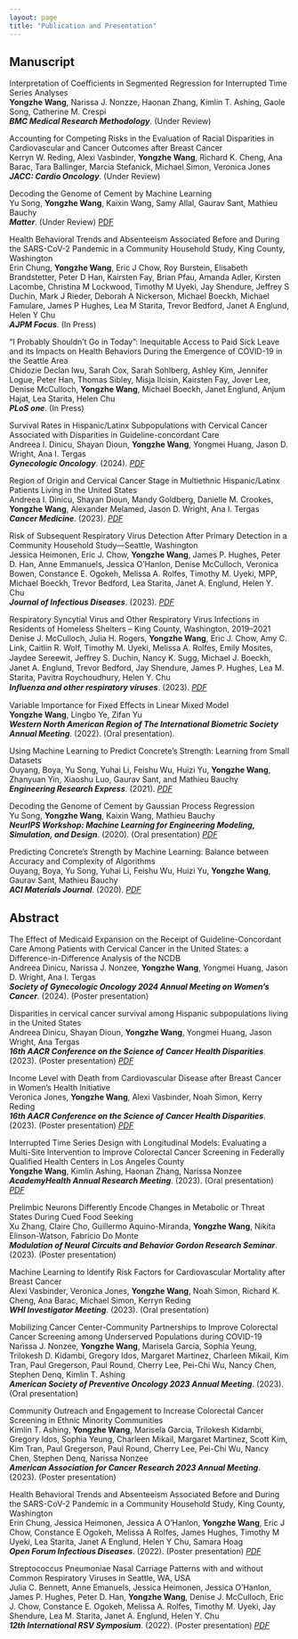 ```yaml
---
layout: page
title: "Publication and Presentation"
---
```


## Manuscript
Interpretation of Coefficients in Segmented Regression for Interrupted Time Series Analyses \
__Yongzhe Wang__, Narissa J. Nonzze, Haonan Zhang, Kimlin T. Ashing, Gaole Song, Catherine M. Crespi \
___BMC Medical Research Methodology___. (Under Review) 

Accounting for Competing Risks in the Evaluation of Racial Disparities in Cardiovascular and Cancer Outcomes after Breast Cancer \
Kerryn W. Reding, Alexi Vasbinder, __Yongzhe Wang__, Richard K. Cheng, Ana Barac, Tara Ballinger, Marcia Stefanick, Michael Simon, Veronica Jones \
___JACC: Cardio Oncology___. (Under Review) 

Decoding the Genome of Cement by Machine Learning \
Yu Song, __Yongzhe Wang__, Kaixin Wang, Samy Allal, Gaurav Sant, Mathieu Bauchy \
___Matter___. (Under Review) [PDF](https://papers.ssrn.com/sol3/papers.cfm?abstract_id=4657713)

Health Behavioral Trends and Absenteeism Associated Before and During the SARS-CoV-2 Pandemic in a Community Household Study, King County, Washington \
Erin Chung, __Yongzhe Wang__, Eric J Chow, Roy Burstein, Elisabeth Brandstetter, Peter D Han, Kairsten Fay, Brian Pfau, Amanda Adler, Kirsten Lacombe, Christina M Lockwood, Timothy M Uyeki, Jay Shendure, Jeffrey S Duchin, Mark J Rieder, Deborah A Nickerson, Michael Boeckh, Michael Famulare, James P Hughes, Lea M Starita, Trevor Bedford, Janet A Englund, Helen Y Chu \
___AJPM Focus___. (In Press) 

“I Probably Shouldn’t Go in Today”: Inequitable Access to Paid Sick Leave and its Impacts on Health Behaviors During the Emergence of COVID-19 in the Seattle Area \
Chidozie Declan Iwu, Sarah Cox, Sarah Sohlberg, Ashley Kim, Jennifer Logue, Peter Han, Thomas Sibley, Misja Ilcisin, Kairsten Fay, Jover Lee, Denise McCulloch, __Yongzhe Wang__, Michael Boeckh, Janet Englund, Anjum Hajat, Lea Starita, Helen Chu \
___PLoS one___. (In Press) 

Survival Rates in Hispanic/Latinx Subpopulations with Cervical Cancer Associated with Disparities in Guideline-concordant Care \
Andreea I. Dinicu, Shayan Dioun, __Yongzhe Wang__, Yongmei Huang, Jason D. Wright, Ana I. Tergas \
___Gynecologic Oncology___. (2024). [_PDF_](https://www.sciencedirect.com/science/article/pii/S0090825824000696) 

Region of Origin and Cervical Cancer Stage in Multiethnic Hispanic/Latinx Patients Living in the United States \
Andreea I. Dinicu, Shayan Dioun, Mandy Goldberg, Danielle M. Crookes, __Yongzhe Wang__, Alexander Melamed, Jason D. Wright, Ana I. Tergas \
___Cancer Medicine___. (2023). [_PDF_](https://onlinelibrary.wiley.com/doi/10.1002/cam4.6697)

Risk of Subsequent Respiratory Virus Detection After Primary Detection in a Community Household Study—Seattle, Washington \
Jessica Heimonen, Eric J. Chow, __Yongzhe Wang__, James P. Hughes, Peter D. Han, Anne Emmanuels, Jessica O’Hanlon, Denise McCulloch, Veronica Bowen, Constance E. Ogokeh, Melissa A. Rolfes, Timothy M. Uyeki, MPP, Michael Boeckh, Trevor Bedford, Lea Starita, Janet A. Englund, Helen Y. Chu \
___Journal of Infectious Diseases___. (2023). [_PDF_](https://doi.org/10.1093/infdis/jiad305)

Respiratory Syncytial Virus and Other Respiratory Virus Infections in Residents of Homeless Shelters – King County, Washington, 2019–2021 \
Denise J. McCulloch, Julia H. Rogers, __Yongzhe Wang__, Eric J. Chow, Amy C. Link, Caitlin R. Wolf, Timothy M. Uyeki, Melissa A. Rolfes, Emily Mosites, Jaydee Sereewit, Jeﬀrey S. Duchin, Nancy K. Sugg, Michael J. Boeckh, Janet A. Englund, Trevor Bedford, Jay Shendure, James P. Hughes, Lea M. Starita, Pavitra Roychoudhury, Helen Y. Chu \
___Inﬂuenza and other respiratory viruses___. (2023). [_PDF_](https://onlinelibrary.wiley.com/doi/10.1111/irv.13166) 

Variable Importance for Fixed Effects in Linear Mixed Model \
__Yongzhe Wang__, Lingbo Ye, Zifan Yu \
___Western North American Region of The International Biometric Society Annual Meeting___. (2022). (Oral presentation). 

Using Machine Learning to Predict Concrete’s Strength: Learning from Small Datasets \
Ouyang, Boya, Yu Song, Yuhai Li, Feishu Wu, Huizi Yu, __Yongzhe Wang__, Zhanyuan Yin, Xiaoshu Luo, Gaurav Sant, and Mathieu Bauchy \
___Engineering Research Express___. (2021). [_PDF_](https://iopscience.iop.org/article/10.1088/2631-8695/abe344/meta) 

Decoding the Genome of Cement by Gaussian Process Regression \
Yu Song, __Yongzhe Wang__, Kaixin Wang, Mathieu Bauchy \
___NeurIPS Workshop: Machine Learning for Engineering Modeling, Simulation, and Design___. (2020). (Oral presentation) [_PDF_](https://ml4eng.github.io/camera_readys/38.pdf) 

Predicting Concrete’s Strength by Machine Learning: Balance between Accuracy and Complexity of Algorithms \
Ouyang, Boya, Yu Song, Yuhai Li, Feishu Wu, Huizi Yu, __Yongzhe Wang__, Gaurav Sant, Mathieu Bauchy \
___ACI Materials Journal___. (2020). [_PDF_](https://par.nsf.gov/biblio/10296333)

## Abstract
The Effect of Medicaid Expansion on the Receipt of Guideline-Concordant Care Among Patients with Cervical Cancer in the United States: a Difference-in-Difference Analysis of the NCDB \
Andreea Dinicu, Narissa J. Nonzee, __Yongzhe Wang__, Yongmei Huang, Jason D. Wright, Ana I. Tergas \
___Society of Gynecologic Oncology 2024 Annual Meeting on Women’s Cancer___. (2024). (Poster presentation)

Disparities in cervical cancer survival among Hispanic subpopulations living in the United States \
Andreea Dinicu, Shayan Dioun, __Yongzhe Wang__, Yongmei Huang, Jason Wright, Ana Tergas \
___16th AACR Conference on the Science of Cancer Health Disparities___. (2023). (Poster presentation) [_PDF_](https://doi.org/10.1158/1538-7755.DISP23-B112)

Income Level with Death from Cardiovascular Disease after Breast Cancer in Women’s Health Initiative \
Veronica Jones, __Yongzhe Wang__, Alexi Vasbinder, Noah Simon, Kerry Reding \
___16th AACR Conference on the Science of Cancer Health Disparities___. (2023). (Poster presentation) [_PDF_](https://doi.org/10.1158/1538-7755.DISP23-B014)

Interrupted Time Series Design with Longitudinal Models: Evaluating a Multi-Site Intervention to Improve Colorectal Cancer Screening in Federally Qualified Health Centers in Los Angeles County \
__Yongzhe Wang__, Kimlin Ashing, Haonan Zhang, Narissa Nonzee \
___AcademyHealth Annual Research Meeting___. (2023). (Oral presentation) [_PDF_](https://academyhealth.confex.com/academyhealth/2023arm/meetingapp.cgi/Paper/59138)

Prelimbic Neurons Differently Encode Changes in Metabolic or Threat States During Cued Food Seeking \
Xu Zhang, Claire Cho, Guillermo Aquino-Miranda, __Yongzhe Wang__, Nikita Elinson-Watson, Fabricio Do Monte \
___Modulation of Neural Circuits and Behavior Gordon Research Seminar___. (2023). (Poster presentation) 

Machine Learning to Identify Risk Factors for Cardiovascular Mortality after Breast Cancer \
Alexi Vasbinder, Veronica Jones, __Yongzhe Wang__, Noah Simon, Richard K. Cheng, Ana Barac, Michael Simon, Kerryn Reding \
___WHI Investigator Meeting___. (2023). (Oral presentation) 

Mobilizing Cancer Center-Community Partnerships to Improve Colorectal Cancer Screening among Underserved Populations during COVID-19 \
Narissa J. Nonzee, __Yongzhe Wang__, Marisela Garcia, Sophia Yeung, Trilokesh D. Kidambi, Gregory Idos, Margaret Martinez, Charleen Mikail, Kim Tran, Paul Gregerson, Paul Round, Cherry Lee, Pei-Chi Wu, Nancy Chen, Stephen Denq, Kimlin T. Ashing \
___American Society of Preventive Oncology 2023 Annual Meeting___. (2023). (Oral presentation) 

Community Outreach and Engagement to Increase Colorectal Cancer Screening in Ethnic Minority Communities \
Kimlin T. Ashing, __Yongzhe Wang__, Marisela Garcia, Trilokesh Kidambi, Gregory Idos, Sophia Yeung, Charleen Mikail, Margaret Martinez, Scott Kim, Kim Tran, Paul Gregerson, Paul Round, Cherry Lee, Pei-Chi Wu, Nancy Chen, Stephen Denq, Narissa Nonzee \
___American Association for Cancer Research 2023 Annual Meeting___. (2023). (Poster presentation) 

Health Behavioral Trends and Absenteeism Associated Before and During the SARS-CoV-2 Pandemic in a Community Household Study, King County, Washington \
Erin Chung, Jessica Heimonen, Jessica A O’Hanlon, __Yongzhe Wang__, Eric J Chow, Constance E Ogokeh, Melissa A Rolfes, James Hughes, Timothy M Uyeki, Lea Starita, Janet A Englund, Helen Y Chu, Samara Hoag \
___Open Forum Infectious Diseases___. (2022). (Poster presentation) [_PDF_](https://academic.oup.com/ofid/article/9/Supplement_2/ofac492.1531/6903759) 

Streptococcus Pneumoniae Nasal Carriage Patterns with and without Common Respiratory Viruses in Seattle, WA, USA \
Julia C. Bennett, Anne Emanuels, Jessica Heimonen, Jessica O’Hanlon, James P. Hughes, Peter D. Han, __Yongzhe Wang__, Denise J. McCulloch, Eric J. Chow, Constance E. Ogokeh, Melissa A. Rolfes, Timothy M. Uyeki, Jay Shendure, Lea M. Starita, Janet A. Englund, Helen Y. Chu \
___12th International RSV Symposium___. (2022). (Poster presentation) [_PDF_](https://isirv.org/site/images/conferences/RSV/RSV2022/RSV_2022_Abstracts_POSTERS%20Rev%20Dec22.pdf) 
